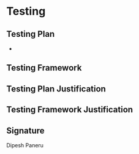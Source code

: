 
# Testing

## Testing Plan
  - 
## Testing Framework
## Testing Plan Justification
## Testing Framework Justification


## Signature
Dipesh Paneru
